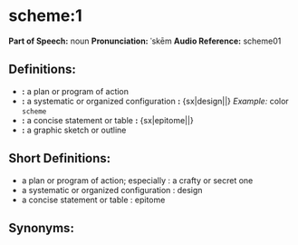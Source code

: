 # scheme:1

**Part of Speech:** noun
**Pronunciation:** ˈskēm
**Audio Reference:** scheme01

## Definitions:
- **:** a plan or program of action
- **:** a systematic or organized configuration **:** {sx|design||} 
  *Example:* color `scheme`
- **:** a concise statement or table **:** {sx|epitome||}
- **:** a graphic sketch or outline

## Short Definitions:
- a plan or program of action; especially : a crafty or secret one
- a systematic or organized configuration : design
- a concise statement or table : epitome

## Synonyms:
